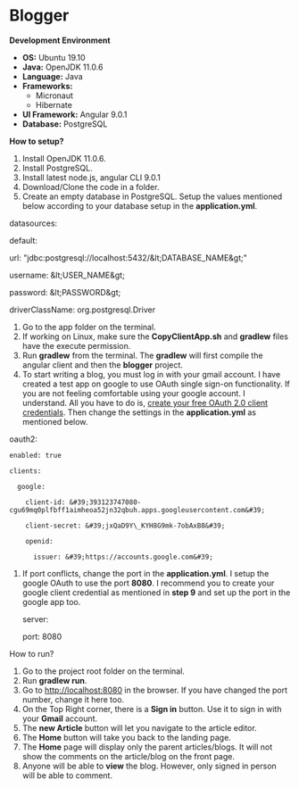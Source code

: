 #
# Blogger

**Development Environment**

- **OS:** Ubuntu 19.10
- **Java:** OpenJDK 11.0.6
- **Language:** Java
- **Frameworks:**
  - Micronaut
  - Hibernate
- **UI Framework:** Angular 9.0.1
- **Database:** PostgreSQL

**How to setup?**

1. Install OpenJDK 11.0.6.
2. Install PostgreSQL.
3. Install latest node.js, angular CLI 9.0.1
4. Download/Clone the code in a folder.
5. Create an empty database in PostgreSQL. Setup the values mentioned below according to your database setup in the **application.yml**.

datasources:

default:

  url: &quot;jdbc:postgresql://localhost:5432/\&lt;DATABASE\_NAME\&gt;&quot;

  username: \&lt;USER\_NAME\&gt;

  password: \&lt;PASSWORD\&gt;

  driverClassName: org.postgresql.Driver

1. Go to the app folder on the terminal.
2. If working on Linux, make sure the **CopyClientApp.sh** and **gradlew** files have the execute permission.
3. Run **gradlew** from the terminal. The **gradlew** will first compile the angular client and then the **blogger** project.
4. To start writing a blog, you must log in with your gmail account. I have created a test app on google to use OAuth single sign-on functionality. If you are not feeling comfortable using your google account. I understand. All you have to do is, [create your free OAuth 2.0 client credentials](https://support.google.com/cloud/answer/6158849?hl=en). Then change the settings in the **application.yml** as mentioned below.

  oauth2:

    enabled: true

    clients:

      google:

        client-id: &#39;393123747080-cgu69mq0plfbff1aimheoa52jn32qbuh.apps.googleusercontent.com&#39;

        client-secret: &#39;jxQaD9Y\_KYH8G9mk-7obAxB8&#39;

        openid:

          issuer: &#39;https://accounts.google.com&#39;

1. If port conflicts, change the port in the **application.yml**. I setup the google OAuth to use the port **8080**. I recommend you to create your google client credential as mentioned in **step 9** and set up the port in the google app too.

    server:

      port: 8080

How to run?

1. Go to the project root folder on the terminal.
2. Run **gradlew run**.
3. Go to [http://localhost:8080](http://localhost:8080/) in the browser. If you have changed the port number, change it here too.
4. On the Top Right corner, there is a **Sign in** button. Use it to sign in with your **Gmail** account.
5. The **new Article** button will let you navigate to the article editor.
6. The **Home** button will take you back to the landing page.
7. The **Home** page will display only the parent articles/blogs. It will not show the comments on the article/blog on the front page.
8. Anyone will be able to **view** the blog. However, only signed in person will be able to comment.
